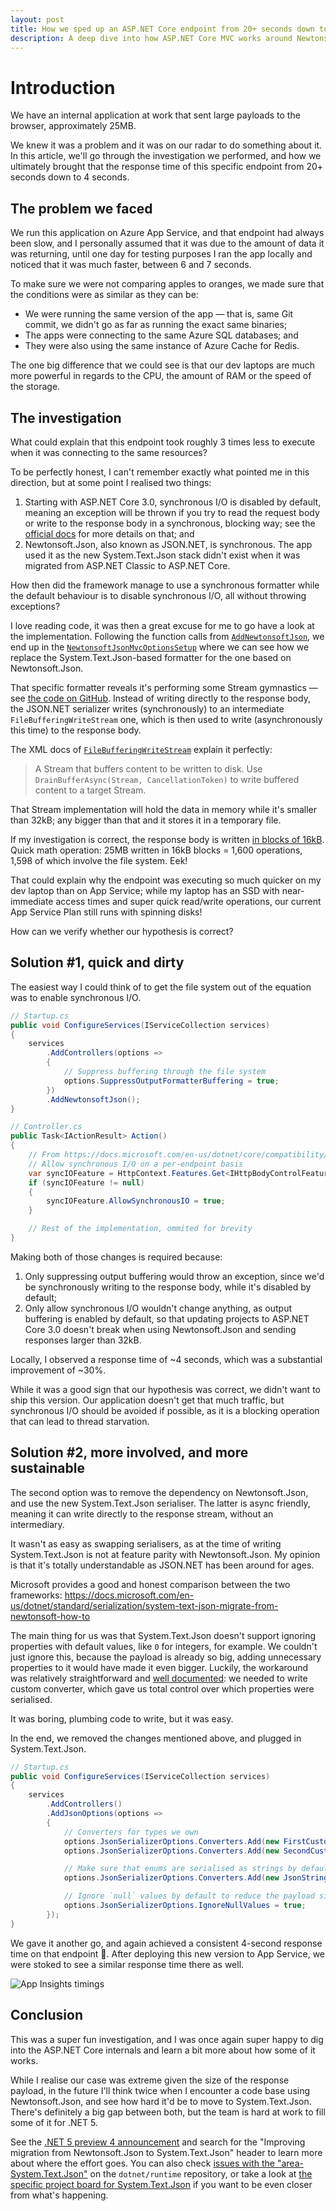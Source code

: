 ```yaml
---
layout: post
title: How we sped up an ASP.NET Core endpoint from 20+ seconds down to 4 seconds
description: A deep dive into how ASP.NET Core MVC works around Newtonsoft.Json being synchronous.
---
```


# Introduction

We have an internal application at work that sent large payloads to the browser, approximately 25MB.

We knew it was a problem and it was on our radar to do something about it.
In this article, we'll go through the investigation we performed, and how we ultimately brought that the response time of this specific endpoint from 20+ seconds down to 4 seconds.

## The problem we faced

We run this application on Azure App Service, and that endpoint had always been slow, and I personally assumed that it was due to the amount of data it was returning, until one day for testing purposes I ran the app locally and noticed that it was much faster, between 6 and 7 seconds.

To make sure we were not comparing apples to oranges, we made sure that the conditions were as similar as they can be:

- We were running the same version of the app &mdash; that is, same Git commit, we didn't go as far as running the exact same binaries;
- The apps were connecting to the same Azure SQL databases; and
- They were also using the same instance of Azure Cache for Redis.

The one big difference that we could see is that our dev laptops are much more powerful in regards to the CPU, the amount of RAM or the speed of the storage.

## The investigation

What could explain that this endpoint took roughly 3 times less to execute when it was connecting to the same resources?

To be perfectly honest, I can't remember exactly what pointed me in this direction, but at some point I realised two things:

1. Starting with ASP.NET Core 3.0, synchronous I/O is disabled by default, meaning an exception will be thrown if you try to read the request body or write to the response body in a synchronous, blocking way; see the [official docs](https://docs.microsoft.com/en-us/dotnet/core/compatibility/aspnetcore#http-synchronous-io-disabled-in-all-servers) for more details on that; and
1. Newtonsoft.Json, also known as JSON.NET, is synchronous. The app used it as the new System.Text.Json stack didn't exist when it was migrated from ASP.NET Classic to ASP.NET Core.

How then did the framework manage to use a synchronous formatter while the default behaviour is to disable synchronous I/O, all without throwing exceptions?

I love reading code, it was then a great excuse for me to go have a look at the implementation.
Following the function calls from [`AddNewtonsoftJson`](https://source.dot.net/#Microsoft.AspNetCore.Mvc.NewtonsoftJson/DependencyInjection/NewtonsoftJsonMvcBuilderExtensions.cs,abf21e3df206c817,references), we end up in the [`NewtonsoftJsonMvcOptionsSetup`](https://source.dot.net/#Microsoft.AspNetCore.Mvc.NewtonsoftJson/DependencyInjection/NewtonsoftJsonMvcOptionsSetup.cs,62) where we can see how we replace the System.Text.Json-based formatter for the one based on Newtonsoft.Json.

That specific formatter reveals it's performing some Stream gymnastics &mdash; see [the code on GitHub](https://github.com/dotnet/aspnetcore/blob/release/3.1/src/Mvc/Mvc.NewtonsoftJson/src/NewtonsoftJsonOutputFormatter.cs#L134-L165).
Instead of writing directly to the response body, the JSON.NET serializer writes (synchronously) to an intermediate `FileBufferingWriteStream` one, which is then used to write (asynchronously this time) to the response body.

The XML docs of [`FileBufferingWriteStream`](https://github.com/dotnet/aspnetcore/blob/a9449cd20c2150917355d8ba7a30fa19b47569f7/src/Http/WebUtilities/src/FileBufferingWriteStream.cs) explain it perfectly:

> A Stream that buffers content to be written to disk.
> Use `DrainBufferAsync(Stream, CancellationToken)` to write buffered content to a target Stream.

That Stream implementation will hold the data in memory while it's smaller than 32kB; any bigger than that and it stores it in a temporary file.

If my investigation is correct, the response body is written [in blocks of 16kB](https://github.com/dotnet/aspnetcore/blob/a9449cd20c2150917355d8ba7a30fa19b47569f7/src/Mvc/Mvc.Core/src/Infrastructure/MemoryPoolHttpResponseStreamWriterFactory.cs#L28).
Quick math operation: 25MB written in 16kB blocks = 1,600 operations, 1,598 of which involve the file system. Eek!

That could explain why the endpoint was executing so much quicker on my dev laptop than on App Service; while my laptop has an SSD with near-immediate access times and super quick read/write operations, our current App Service Plan still runs with spinning disks!

How can we verify whether our hypothesis is correct?

## Solution #1, quick and dirty

The easiest way I could think of to get the file system out of the equation was to enable synchronous I/O.

```csharp
// Startup.cs
public void ConfigureServices(IServiceCollection services)
{
    services
        .AddControllers(options =>
        {
            // Suppress buffering through the file system
            options.SuppressOutputFormatterBuffering = true;
        })
        .AddNewtonsoftJson();
}

// Controller.cs
public Task<IActionResult> Action()
{
    // From https://docs.microsoft.com/en-us/dotnet/core/compatibility/aspnetcore#http-synchronous-io-disabled-in-all-servers
    // Allow synchronous I/O on a per-endpoint basis
    var syncIOFeature = HttpContext.Features.Get<IHttpBodyControlFeature>();
    if (syncIOFeature != null)
    {
        syncIOFeature.AllowSynchronousIO = true;
    }

    // Rest of the implementation, ommited for brevity
}
```

Making both of those changes is required because:

1. Only suppressing output buffering would throw an exception, since we'd be synchronously writing to the response body, while it's disabled by default;
1. Only allow synchronous I/O wouldn't change anything, as output buffering is enabled by default, so that updating projects to ASP.NET Core 3.0 doesn't break when using Newtonsoft.Json and sending responses larger than 32kB.

Locally, I observed a response time of ~4 seconds, which was a substantial improvement of ~30%.

While it was a good sign that our hypothesis was correct, we didn't want to ship this version.
Our application doesn't get that much traffic, but synchronous I/O should be avoided if possible, as it is a blocking operation that can lead to thread starvation.

## Solution #2, more involved, and more sustainable

The second option was to remove the dependency on Newtonsoft.Json, and use the new System.Text.Json serialiser.
The latter is async friendly, meaning it can write directly to the response stream, without an intermediary.

It wasn't as easy as swapping serialisers, as at the time of writing System.Text.Json is not at feature parity with Newtonsoft.Json.
My opinion is that it's totally understandable as JSON.NET has been around for ages.

Microsoft provides a good and honest comparison between the two frameworks: <https://docs.microsoft.com/en-us/dotnet/standard/serialization/system-text-json-migrate-from-newtonsoft-how-to>

The main thing for us was that System.Text.Json doesn't support ignoring properties with default values, like `0` for integers, for example.
We couldn't just ignore this, because the payload is already so big, adding unnecessary properties to it would have made it even bigger.
Luckily, the workaround was relatively straightforward and [well documented](https://docs.microsoft.com/en-us/dotnet/standard/serialization/system-text-json-migrate-from-newtonsoft-how-to#conditionally-ignore-a-property): we needed to write custom converter, which gave us total control over which properties were serialised.

It was boring, plumbing code to write, but it was easy.

In the end, we removed the changes mentioned above, and plugged in System.Text.Json.

```csharp
// Startup.cs
public void ConfigureServices(IServiceCollection services)
{
    services
        .AddControllers()
        .AddJsonOptions(options =>
        {
            // Converters for types we own
            options.JsonSerializerOptions.Converters.Add(new FirstCustomConverter());
            options.JsonSerializerOptions.Converters.Add(new SecondCustomConverter());

            // Make sure that enums are serialised as strings by default
            options.JsonSerializerOptions.Converters.Add(new JsonStringEnumConverter());

            // Ignore `null` values by default to reduce the payload size
            options.JsonSerializerOptions.IgnoreNullValues = true;
        });
}
```

We gave it another go, and again achieved a consistent 4-second response time on that endpoint 🎉.
After deploying this new version to App Service, we were stoked to see a similar response time there as well.

![App Insights timings](/public/images/posts/2020-06-06-how-we-sped-up-an-endpoint-from-20-seconds-down-to-4/app-insights-timings.png)

## Conclusion

This was a super fun investigation, and I was once again super happy to dig into the ASP.NET Core internals and learn a bit more about how some of it works.

While I realise our case was extreme given the size of the response payload, in the future I'll think twice when I encounter a code base using Newtonsoft.Json, and see how hard it'd be to move to System.Text.Json.
There's definitely a big gap between both, but the team is hard at work to fill some of it for .NET 5.

See the [.NET 5 preview 4 announcement](https://devblogs.microsoft.com/dotnet/announcing-net-5-preview-4-and-our-journey-to-one-net/) and search for the "Improving migration from Newtonsoft.Json to System.Text.Json" header to learn more about where the effort goes.
You can also check [issues with the "area-System.Text.Json"](https://github.com/dotnet/runtime/labels/area-System.Text.Json) on the `dotnet/runtime` repository, or take a look at [the specific project board for System.Text.Json](https://github.com/dotnet/runtime/projects/25) if you want to be even closer from what's happening.
